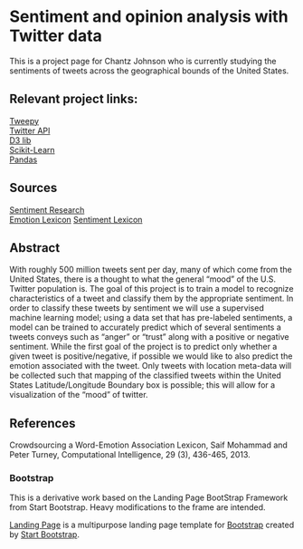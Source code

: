 # Sentiment and opinion analysis with Twitter data  

This is a project page for Chantz Johnson who is currently studying the sentiments of tweets across the geographical bounds of the United States.

## Relevant project links:  
[Tweepy](http://docs.tweepy.org/en/v3.5.0/)   
[Twitter API](https://dev.twitter.com/docs)  
[D3 lib](https://d3js.org/)  
[Scikit-Learn](http://scikit-learn.org/stable/)  
[Pandas](http://pandas.pydata.org/pandas-docs/stable/index.html)

## Sources
[Sentiment Research](http://nlp.stanford.edu/~socherr/EMNLP2013_RNTN.pdf)  
[Emotion Lexicon](http://saifmohammad.com/WebPages/lexicons.html)
[Sentiment Lexicon](https://www.cs.uic.edu/~liub/FBS/sentiment-analysis.html)

## Abstract
With roughly 500 million tweets sent per day, many of which come from the United States, there is a thought to what the general “mood” of the U.S. Twitter population is. The goal of this project is to train a model to recognize characteristics of a tweet and classify them by the appropriate sentiment. In order to classify these tweets by sentiment we will use a supervised machine learning model; using a data set that has pre-labeled sentiments, a model can be trained to accurately predict which of several sentiments a tweets conveys such as “anger” or “trust” along with a positive or negative sentiment. While the first goal of the project is to predict only whether a given tweet is positive/negative, if possible we would like to also predict the emotion associated with the tweet. Only tweets with location meta-data will be collected such that mapping of the classified tweets within the United States Latitude/Longitude Boundary box is possible; this will allow for a visualization of the “mood” of twitter.

## References
Crowdsourcing a Word-Emotion Association Lexicon, Saif Mohammad and Peter Turney, Computational Intelligence, 29 (3), 436-465, 2013.

### Bootstrap
This is a derivative work based on the Landing Page BootStrap Framework from Start Bootstrap. Heavy modifications to the frame are intended.

[Landing Page](http://startbootstrap.com/template-overviews/landing-page/) is a multipurpose landing page template for [Bootstrap](http://getbootstrap.com/) created by [Start Bootstrap](http://startbootstrap.com/).


